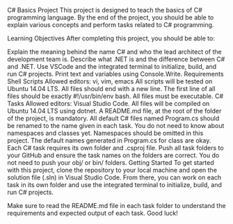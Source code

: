 
C# Basics Project
This project is designed to teach the basics of C# programming language. By the end of the project, you should be able to explain various concepts and perform tasks related to C# programming.

Learning Objectives
After completing this project, you should be able to:

Explain the meaning behind the name C# and who the lead architect of the development team is.
Describe what .NET is and the difference between C# and .NET.
Use VSCode and the integrated terminal to initialize, build, and run C# projects.
Print text and variables using Console.Write.
Requirements
Shell Scripts
Allowed editors: vi, vim, emacs
All scripts will be tested on Ubuntu 14.04 LTS.
All files should end with a new line.
The first line of all files should be exactly #!/usr/bin/env bash.
All files must be executable.
C# Tasks
Allowed editors: Visual Studio Code.
All files will be compiled on Ubuntu 14.04 LTS using dotnet.
A README.md file, at the root of the folder of the project, is mandatory.
All default C# files named Program.cs should be renamed to the name given in each task.
You do not need to know about namespaces and classes yet. Namespaces should be omitted in this project. The default names generated in Program.cs for class are okay.
Each C# task requires its own folder and .csproj file. Push all task folders to your GitHub and ensure the task names on the folders are correct.
You do not need to push your obj/ or bin/ folders.
Getting Started
To get started with this project, clone the repository to your local machine and open the solution file (.sln) in Visual Studio Code. From there, you can work on each task in its own folder and use the integrated terminal to initialize, build, and run C# projects.

Make sure to read the README.md file in each task folder to understand the requirements and expected output of each task. Good luck!
